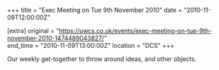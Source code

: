 +++
title = "Exec Meeting on Tue 9th November 2010"
date = "2010-11-09T12:00:00Z"

[extra]
original = "https://uwcs.co.uk/events/exec-meeting-on-tue-9th-november-2010-1474489043827/"    
end_time = "2010-11-09T13:00:00Z"
location = "DCS"
+++

Our weekly get-together to throw around ideas, and other objects.

